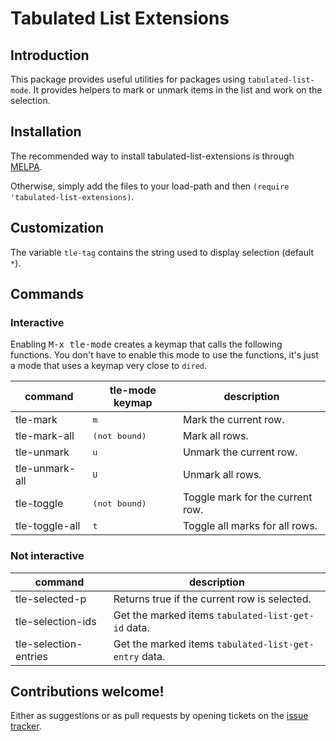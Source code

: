 # Tabulated List Extensions

## Introduction

This package provides useful utilities for packages using `tabulated-list-mode`.
It provides helpers to mark or unmark items in the list and work on the selection.

## Installation

The recommended way to install tabulated-list-extensions is through [MELPA](https://github.com/milkypostman/melpa).

Otherwise, simply add the files to your load-path and then `(require 'tabulated-list-extensions)`.

## Customization

The variable `tle-tag` contains the string used to display selection (default `*`).

## Commands

### Interactive

Enabling <kbd>M-x tle-mode</kbd> creates a keymap that calls the following functions.
You don't have to enable this mode to use the functions, it's just a mode that uses a keymap very close to `dired`.

| command                | tle-mode keymap        | description                       |
|------------------------|------------------------|-----------------------------------|
| tle-mark               | <kbd>m</kbd>           | Mark the current row.             |
| tle-mark-all           | <kbd>(not bound)</kbd> | Mark all rows.                    |
| tle-unmark             | <kbd>u</kbd>           | Unmark the current row.           |
| tle-unmark-all         | <kbd>U</kbd>           | Unmark all rows.                  |
| tle-toggle             | <kbd>(not bound)</kbd> | Toggle mark for the current row.  |
| tle-toggle-all         | <kbd>t</kbd>           | Toggle all marks for all rows.    |

### Not interactive

| command               | description                                           |
|-----------------------|-------------------------------------------------------|
| tle-selected-p        | Returns true if the current row is selected.          |
| tle-selection-ids     | Get the marked items `tabulated-list-get-id` data.    |
| tle-selection-entries | Get the marked items `tabulated-list-get-entry` data. |

## Contributions welcome!

Either as suggestions or as pull requests by opening tickets on the
[issue tracker](https://github.com/Silex/tabulated-list-extensions/issues).
